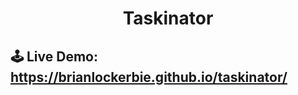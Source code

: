 ## <h1 align="center">Taskinator</h1>

## 🕹 Live Demo: https://brianlockerbie.github.io/taskinator/

